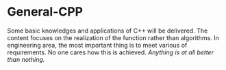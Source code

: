 # General-CPP
Some basic knowledges and applications of C++ will be delivered. The content focuses on the realization of the function rather than algorithms. In engineering area, the most important thing is to meet various of requirements. No one cares how this is achieved. 
*Anything is at all better than nothing.*
